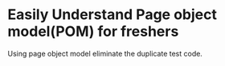 # Easily Understand Page object model(POM) for freshers

Using page object model eliminate the duplicate test code.



 
